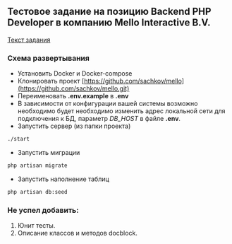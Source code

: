 ## Тестовое задание на позицию Backend PHP Developer в компанию Mello Interactive B.V.

[Текст задания](/public/Backend_PHP_Developer_Laravel_Test_Assignment_Email_Mello_Recruitment.pdf)  

### Схема развертывания

- Установить Docker и Docker-compose
- Клонировать проект [https://github.com/sachkov/mello](https://github.com/sachkov/mello.git)  
- Переименовать **.env.example** в **.env**
- В зависимости от конфигурации вашей системы возможно необходимо будет необходимо изменить адрес локальной сети для подключения к БД, параметр *DB_HOST* в файле **.env**.  
- Запустить сервер (из папки проекта)
```bash
./start
```
- Запустить миграции
```bash
php artisan migrate
```
- Запустить наполнение таблиц
```bash
php artisan db:seed
```

### Не успел добавить:

1. Юнит тесты.  
2. Описание классов и методов docblock.  
